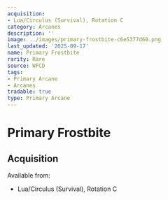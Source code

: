 ```yaml
---
acquisition:
- Lua/Circulus (Survival), Rotation C
category: Arcanes
description: ''
image: ../images/primary-frostbite-c6e5377d60.png
last_updated: '2025-09-17'
name: Primary Frostbite
rarity: Rare
source: WFCD
tags:
- Primary Arcane
- Arcanes
tradable: true
type: Primary Arcane
---
```


# Primary Frostbite

## Acquisition

Available from:
- Lua/Circulus (Survival), Rotation C

